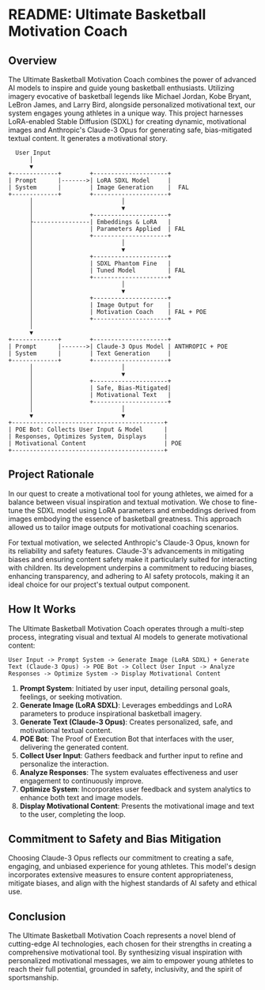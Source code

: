 
# README: Ultimate Basketball Motivation Coach

## Overview
The Ultimate Basketball Motivation Coach combines the power of advanced AI models to inspire and guide young basketball enthusiasts. Utilizing imagery evocative of basketball legends like Michael Jordan, Kobe Bryant, LeBron James, and Larry Bird, alongside personalized motivational text, our system engages young athletes in a unique way. This project harnesses LoRA-enabled Stable Diffusion (SDXL) for creating dynamic, motivational images and Anthropic's Claude-3 Opus for generating safe, bias-mitigated textual content. It generates a motivational story. 

```
  User Input
      │
      ▼
+-------------+        +---------------------+
| Prompt      |------->| LoRA SDXL Model     |
| System      |        | Image Generation    |  FAL 
+-------------+        +---------------------+
      │                         │
      │                         ▼
      │                +---------------------+
      ├----------------| Embeddings & LoRA   |
      │                | Parameters Applied  | FAL 
      │                +---------------------+
      │                         │
      │                         ▼
      │                +---------------------+
      │                | SDXL Phantom Fine   |
      │                | Tuned Model         | FAL
      │                +---------------------+
      │                         │
      │                         ▼
      │                +---------------------+
      │                | Image Output for    |
      │                | Motivation Coach    | FAL + POE
      │                +---------------------+
      │
      ▼
+-------------+        +---------------------+
| Prompt      |------->| Claude-3 Opus Model | ANTHROPIC + POE
| System      |        | Text Generation     |
+-------------+        +---------------------+
      │                         │
      │                         ▼
      │                +---------------------+
      │                | Safe, Bias-Mitigated|
      │                | Motivational Text   |
      │                +---------------------+
      │                         │
      ▼                         ▼
+-------------------------------------------+
| POE Bot: Collects User Input & Model      |
| Responses, Optimizes System, Displays     |
| Motivational Content                      | POE 
+-------------------------------------------+
```
## Project Rationale
In our quest to create a motivational tool for young athletes, we aimed for a balance between visual inspiration and textual motivation. We chose to fine-tune the SDXL model using LoRA parameters and embeddings derived from images embodying the essence of basketball greatness. This approach allowed us to tailor image outputs for motivational coaching scenarios. 

For textual motivation, we selected Anthropic's Claude-3 Opus, known for its reliability and safety features. Claude-3's advancements in mitigating biases and ensuring content safety make it particularly suited for interacting with children. Its development underpins a commitment to reducing biases, enhancing transparency, and adhering to AI safety protocols, making it an ideal choice for our project's textual output component.

## How It Works
The Ultimate Basketball Motivation Coach operates through a multi-step process, integrating visual and textual AI models to generate motivational content:

```
User Input -> Prompt System -> Generate Image (LoRA SDXL) + Generate Text (Claude-3 Opus) -> POE Bot -> Collect User Input -> Analyze Responses -> Optimize System -> Display Motivational Content
```

1. **Prompt System**: Initiated by user input, detailing personal goals, feelings, or seeking motivation.
2. **Generate Image (LoRA SDXL)**: Leverages embeddings and LoRA parameters to produce inspirational basketball imagery.
3. **Generate Text (Claude-3 Opus)**: Creates personalized, safe, and motivational textual content.
4. **POE Bot**: The Proof of Execution Bot that interfaces with the user, delivering the generated content.
5. **Collect User Input**: Gathers feedback and further input to refine and personalize the interaction.
6. **Analyze Responses**: The system evaluates effectiveness and user engagement to continuously improve.
7. **Optimize System**: Incorporates user feedback and system analytics to enhance both text and image models.
8. **Display Motivational Content**: Presents the motivational image and text to the user, completing the loop.

## Commitment to Safety and Bias Mitigation
Choosing Claude-3 Opus reflects our commitment to creating a safe, engaging, and unbiased experience for young athletes. This model's design incorporates extensive measures to ensure content appropriateness, mitigate biases, and align with the highest standards of AI safety and ethical use.

## Conclusion
The Ultimate Basketball Motivation Coach represents a novel blend of cutting-edge AI technologies, each chosen for their strengths in creating a comprehensive motivational tool. By synthesizing visual inspiration with personalized motivational messages, we aim to empower young athletes to reach their full potential, grounded in safety, inclusivity, and the spirit of sportsmanship.
